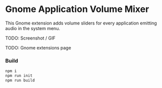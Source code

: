 # Gnome Application Volume Mixer

This Gnome extension adds volume sliders for every application emitting audio in the system menu.

TODO: Screenshot / GIF

TODO: Gnome extensions page

### Build

```bash
npm i
npm run init
npm run build
```
